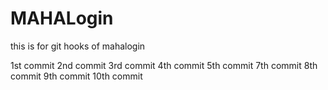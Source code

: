 # MAHALogin
this is for git hooks  of mahalogin

1st commit
2nd commit
3rd commit
4th commit
5th commit
7th commit
8th commit
9th commit
10th commit  
